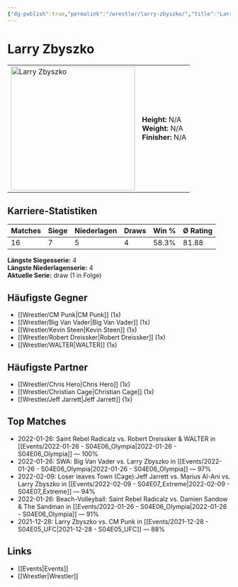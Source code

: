 ```yaml
---
{"dg-publish":true,"permalink":"/wrestler/larry-zbyszko/","title":"Larry Zbyszko","tags":["wrestler"],"noteIcon":""}
---
```



# Larry Zbyszko

<table>
        <tr>
        <td><img src="https://github.com/CptSpaulding1980/choke-slam-wrestling/releases/download/images/Larry_Zbyszko.png" width="280" alt="Larry Zbyszko"></td>
        <td>
        <b>Height:</b> N/A<br>
        <b>Weight:</b> N/A<br>
        <b>Finisher:</b> N/A<br>
        </td>
        </tr>
        </table>
        
## Karriere-Statistiken

| Matches | Siege | Niederlagen | Draws | Win % | Ø Rating |
|---------|-------|-------------|-------|-------|-----------|
| 16 | 7 | 5 | 4 | 58.3% | 81.88 |

**Längste Siegesserie:** 4<br>**Längste Niederlagenserie:** 4<br>**Aktuelle Serie:** draw (1 in Folge)


## Häufigste Gegner
- [[Wrestler/CM Punk\|CM Punk]] (1x)
- [[Wrestler/Big Van Vader\|Big Van Vader]] (1x)
- [[Wrestler/Kevin Steen\|Kevin Steen]] (1x)
- [[Wrestler/Robert Dreissker\|Robert Dreissker]] (1x)
- [[Wrestler/WALTER\|WALTER]] (1x)

## Häufigste Partner
- [[Wrestler/Chris Hero\|Chris Hero]] (1x)
- [[Wrestler/Christian Cage\|Christian Cage]] (1x)
- [[Wrestler/Jeff Jarrett\|Jeff Jarrett]] (1x)

## Top Matches
- 2022-01-26: Saint Rebel Radicalz vs. Robert Dreissker & WALTER in [[Events/2022-01-26 - S04E06_Olympia\|2022-01-26 - S04E06_Olympia]] — 100%
- 2022-01-26: SWA: Big Van Vader vs. Larry Zbyszko in [[Events/2022-01-26 - S04E06_Olympia\|2022-01-26 - S04E06_Olympia]] — 97%
- 2022-02-09: Loser leaves Town (Cage):Jeff Jarrett vs. Marius Al-Ani vs. Larry Zbyszko in [[Events/2022-02-09 - S04E07_Extreme\|2022-02-09 - S04E07_Extreme]] — 94%
- 2022-01-26: Beach-Volleyball: Saint Rebel Radicalz vs. Damien Sandow & The Sandman in [[Events/2022-01-26 - S04E06_Olympia\|2022-01-26 - S04E06_Olympia]] — 91%
- 2021-12-28: Larry Zbyszko vs. CM Punk  in [[Events/2021-12-28 - S04E05_UFC\|2021-12-28 - S04E05_UFC]] — 88%

## Links
- [[Events\|Events]]
- [[Wrestler\|Wrestler]]
